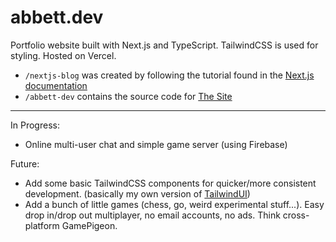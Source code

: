 # abbett.dev

Portfolio website built with Next.js and TypeScript. 
TailwindCSS is used for styling. Hosted on Vercel.
- `/nextjs-blog` was created by following the tutorial found in the [Next.js documentation](https://nextjs.org/learn/basics/create-nextjs-app/setupnextjs-blog)
- `/abbett-dev` contains the source code for [The Site](abbett.dev)

---

In Progress:
- Online multi-user chat and simple game server (using Firebase)

Future:
- Add some basic TailwindCSS components for quicker/more consistent development. (basically my own version of [TailwindUI](https://tailwindui.com))
- Add a bunch of little games (chess, go, weird experimental stuff...). Easy drop in/drop out multiplayer, no email accounts, no ads. Think cross-platform GamePigeon.
